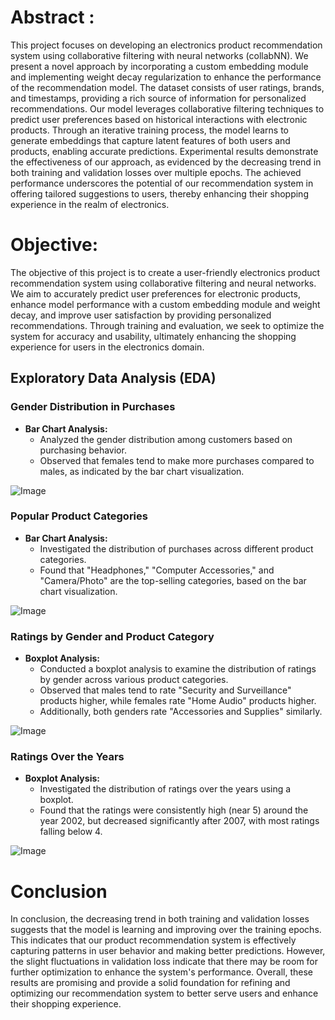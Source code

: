 # Abstract :

This project focuses on developing an electronics product recommendation system using collaborative filtering with neural networks (collabNN). We present a novel approach by incorporating a custom embedding module and implementing weight decay regularization to enhance the performance of the recommendation model. The dataset consists of user ratings, brands, and timestamps, providing a rich source of information for personalized recommendations. Our model leverages collaborative filtering techniques to predict user preferences based on historical interactions with electronic products. Through an iterative training process, the model learns to generate embeddings that capture latent features of both users and products, enabling accurate predictions. Experimental results demonstrate the effectiveness of our approach, as evidenced by the decreasing trend in both training and validation losses over multiple epochs. The achieved performance underscores the potential of our recommendation system in offering tailored suggestions to users, thereby enhancing their shopping experience in the realm of electronics.

# Objective:

The objective of this project is to create a user-friendly electronics product recommendation system using collaborative filtering and neural networks. We aim to accurately predict user preferences for electronic products, enhance model performance with a custom embedding module and weight decay, and improve user satisfaction by providing personalized recommendations. Through training and evaluation, we seek to optimize the system for accuracy and usability, ultimately enhancing the shopping experience for users in the electronics domain.

## Exploratory Data Analysis (EDA)

### Gender Distribution in Purchases

- **Bar Chart Analysis:**
  - Analyzed the gender distribution among customers based on purchasing behavior.
  - Observed that females tend to make more purchases compared to males, as indicated by the bar chart visualization.

![Image](https://github.com/Aravinth-Megnath/Product-Recommendations/assets/120720408/91ac74c5-be5a-4213-8c41-85a87118abff)

### Popular Product Categories

- **Bar Chart Analysis:**
  - Investigated the distribution of purchases across different product categories.
  - Found that "Headphones," "Computer Accessories," and "Camera/Photo" are the top-selling categories, based on the bar chart visualization.


![Image](https://github.com/Aravinth-Megnath/Product-Recommendations/assets/120720408/ba7e2eec-cfb1-4f8b-98f2-fc40ff70bd8f)

### Ratings by Gender and Product Category

- **Boxplot Analysis:**
  - Conducted a boxplot analysis to examine the distribution of ratings by gender across various product categories.
  - Observed that males tend to rate "Security and Surveillance" products higher, while females rate "Home Audio" products higher.
  - Additionally, both genders rate "Accessories and Supplies" similarly.


![Image](https://github.com/Aravinth-Megnath/Product-Recommendations/assets/120720408/2ae24915-e0c9-4208-a18b-3fb36e7e7354)

### Ratings Over the Years

- **Boxplot Analysis:**
  - Investigated the distribution of ratings over the years using a boxplot.
  - Found that the ratings were consistently high (near 5) around the year 2002, but decreased significantly after 2007, with most ratings falling below 4.



![Image](https://github.com/Aravinth-Megnath/Product-Recommendations/assets/120720408/22476758-ab54-44a1-ae22-71f7757d7fb2)

# Conclusion

In conclusion, the decreasing trend in both training and validation losses suggests that the model is learning and improving over the training epochs. This indicates that our product recommendation system is effectively capturing patterns in user behavior and making better predictions. However, the slight fluctuations in validation loss indicate that there may be room for further optimization to enhance the system's performance. Overall, these results are promising and provide a solid foundation for refining and optimizing our recommendation system to better serve users and enhance their shopping experience.
